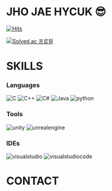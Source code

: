 # JHO JAE HYCUK 😎

[![Hits](https://hits.seeyoufarm.com/api/count/incr/badge.svg?url=https%3A%2F%2Fgithub.com%2FRanccat&count_bg=%2327FFA6&title_bg=%23009EFF&icon=&icon_color=%23E7E7E7&title=%EB%B0%A9%EB%AC%B8%EC%9E%90+%EC%88%98&edge_flat=false)](https://hits.seeyoufarm.com)

[![Solved.ac
프로필](http://mazassumnida.wtf/api/v2/generate_badge?boj=wogurjo98)](https://solved.ac/wogurjo98)

# SKILLS
### Languages
![C](https://img.shields.io/badge/C-A8B9CC.svg?&style=for-the-badge&logo=c&logoColor=white)
![C++](https://img.shields.io/badge/C++-00599C.svg?&style=for-the-badge&logo=cplusplus&logoColor=white)
![C#](https://img.shields.io/badge/C%23-512BD4.svg?&style=for-the-badge&logo=csharp&logoColor=white)
![Java](https://img.shields.io/badge/java-007396.svg?&style=for-the-badge&logo=java&logoColor=white)
![python](https://img.shields.io/badge/python-3776AB.svg?&style=for-the-badge&logo=python&logoColor=white)

### Tools
![unity](https://img.shields.io/badge/unity-000000.svg?&style=for-the-badge&logo=unity&logoColor=white)
![unrealengine](https://img.shields.io/badge/unrealengine-0E1128.svg?&style=for-the-badge&logo=unrealengine&logoColor=white)

### IDEs
![visualstudio](https://img.shields.io/badge/VS-5C2D91.svg?&style=for-the-badge&logo=visualstudio&logoColor=white)
![visualstudiocode](https://img.shields.io/badge/VSC-007ACC.svg?&style=for-the-badge&logo=visualstudiocode&logoColor=white)

# CONTACT

